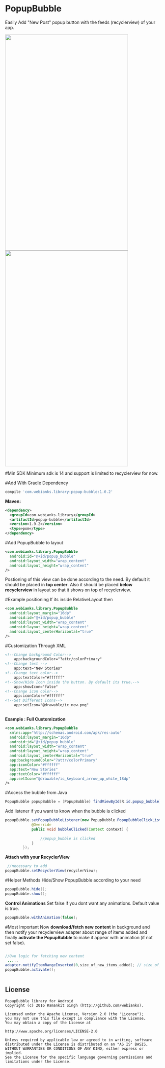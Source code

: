 # PopupBubble
Easily Add  "New Post" popup button with the feeds (recyclerview) of your app.

<img src="http://www.webianks.com/popupbubble/2.png" align="left" height="700" width="400" >
<img src="http://www.webianks.com/popupbubble/3.png" height="700" width="400" >

#Min SDK
Minimum sdk is 14 and support is limited to recyclerview for now.

#Add With Gradle Dependency
```groovy
compile 'com.webianks.library:popup-bubble:1.0.2'
```
**Maven:**
```xml
<dependency>
  <groupId>com.webianks.library</groupId>
  <artifactId>popup-bubble</artifactId>
  <version>1.0.2</version>
  <type>pom</type>
</dependency>
```
#Add PopupBubble to layout
```xml
<com.webianks.library.PopupBubble
  android:id="@+id/popup_bubble"
  android:layout_width="wrap_content"
  android:layout_height="wrap_content"
/>
```
Postioning of this view can be done according to the need. By default it should be placed in <b>top center</b>. Also it should be placed <b>below recyclerview</b> in layout so that it shows on top of recyclerview.

#Example positioning
If its inside RelativeLayout then
```xml
<com.webianks.library.PopupBubble
  android:layout_margin="16dp"
  android:id="@+id/popup_bubble"
  android:layout_width="wrap_content"
  android:layout_height="wrap_content"
  android:layout_centerHorizontal="true"
/>
```
#Customization Through XML
```xml
<!--Change background Color-->
    app:backgroundColor="?attr/colorPrimary"
<!--Change text -->
    app:text="New Stories"
<!--Change text color-->
    app:textColor="#ffffff"
<!--Show/Hide Icon inside the button. By default its true.-->
    app:showIcon="false"
<!--Change icon color-->
    app:iconColor="#ffffff"
<!--Set Different Icons-->
    app:setIcon="@drawable/ic_new.png"
        
```
**Example : Full Customization**
```xml
<com.webianks.library.PopupBubble
  xmlns:app="http://schemas.android.com/apk/res-auto"
  android:layout_margin="16dp"
  android:id="@+id/popup_bubble"
  android:layout_width="wrap_content"
  android:layout_height="wrap_content"
  android:layout_centerHorizontal="true"
  app:backgroundColor="?attr/colorPrimary"
  app:iconColor="#ffffff"
  app:text="New Stories"
  app:textColor="#ffffff"
  app:setIcon="@drawable/ic_keyboard_arrow_up_white_18dp"
/>

```
#Access the bubble from Java
```java
PopupBubble popupBubble = (PopupBubble) findViewById(R.id.popup_bubble);
```
Add listener if you want to know when the bubble is clicked
```java
popupBubble.setPopupBubbleListener(new PopupBubble.PopupBubbleClickListener() {
            @Override
            public void bubbleClicked(Context context) {
  
                //popup_bubble is clicked  
            }
        });
```
**Attach with your RecyclerView**
```java
 //necessary to add
popupBubble.setRecyclerView(recyclerView);
```
#Helper Methods
Hide/Show PopupBubble according to your need
```java
popupBubble.hide();
popupBubble.show();
```
**Control Animations**
Set false if you dont want any animations. Default value is true.
```java
popupBubble.withAnimation(false);
```
#Most Important
Now <b>download/fetch new content</b> in background and then notify your recyclerview adapter about range of items added and finally <b>activate the PopupBubble</b> to make it appear with animation (if not set false).
```java

//Own logic for fetching new content
 .....      
adapter.notifyItemRangeInserted(0,size_of_new_items_added); // size_of_new_items_added = 10 if 10 new items are added.
popupBubble.activate(); 
    
```

## License

```
PopupBubble library for Android
Copyright (c) 2016 Ramankit Singh (http://github.com/webianks).

Licensed under the Apache License, Version 2.0 (the "License");
you may not use this file except in compliance with the License.
You may obtain a copy of the License at

http://www.apache.org/licenses/LICENSE-2.0

Unless required by applicable law or agreed to in writing, software
distributed under the License is distributed on an "AS IS" BASIS,
WITHOUT WARRANTIES OR CONDITIONS OF ANY KIND, either express or implied.
See the License for the specific language governing permissions and
limitations under the License.
```
